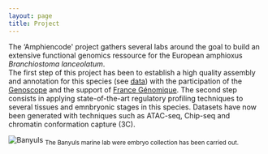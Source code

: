 ```yaml
---
layout: page
title: Project
---
```


The ‘Amphiencode' project gathers several labs around the goal to build an extensive functional genomics ressource for the European amphioxus *Branchiostoma lanceolatum*.  
 The first step of this project has been to establish a high quality assembly and annotation for this species (see [data](http://amphiencode.github.io/Data)) with the participation of the [Genoscope](http://genoscope.cns.fr) and the support of [France Génomique](http://france-genomique.org). 
The second step consists in applying state-of-the-art regulatory profiling techniques to several tissues and emnbryonic stages in this species. Datasets have now been generated with techniques such as ATAC-seq, Chip-seq and chromatin conformation capture (3C). 

![Banyuls](http://amphiencode.github.io/pics/banyuls.jpg)
<sub>The Banyuls marine lab were  embryo collection has been carried out.</sub>
